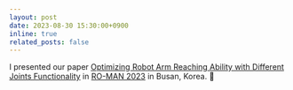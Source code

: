 ```yaml
---
layout: post
date: 2023-08-30 15:30:00+0900
inline: true
related_posts: false
---
```


I presented our paper [Optimizing Robot Arm Reaching Ability with Different Joints Functionality](https://ieeexplore.ieee.org/abstract/document/10309549?casa_token=ZwI88NZTK90AAAAA:v28AuxgybTfix8KFIXscVcDvZrsGpKHt7p5YGhx_MseZCbe4TIC_rWRRhf6usdNXACm4Mw) in [RO-MAN 2023](https://ro-man2023.org/main) in Busan, Korea. :tada: